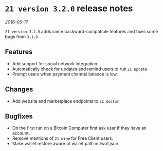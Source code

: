 # `21 version 3.2.0` release notes

*2016-05-17*

`21 version 3.2.0` adds some backward-compatible features and fixes some bugs from `3.1.0`.

## Features
- Add support for social network integration.
- Automatically check for updates and remind users to run `21 update`
- Prompt users when payment channel balance is low.

## Changes
- Add website and marketplace endpoints to `21 doctor`

## Bugfixes
- On the first run on a Bitcoin Computer first ask user if they have an account.
- Remove mentions of `21 mine` for Free Client users.
- Make wallet restore aware of wallet path in two1.json
